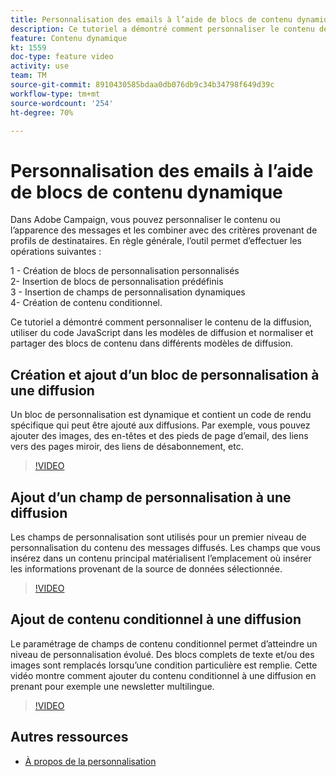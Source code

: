 ```yaml
---
title: Personnalisation des emails à l’aide de blocs de contenu dynamique
description: Ce tutoriel a démontré comment personnaliser le contenu de la diffusion, utiliser du code JavaScript dans les modèles de diffusion et normaliser et partager des blocs de contenu dans différents modèles de diffusion.
feature: Contenu dynamique
kt: 1559
doc-type: feature video
activity: use
team: TM
source-git-commit: 8910430585bdaa0db076db9c34b34798f649d39c
workflow-type: tm+mt
source-wordcount: '254'
ht-degree: 70%

---
```



# Personnalisation des emails à l’aide de blocs de contenu dynamique

Dans Adobe Campaign, vous pouvez personnaliser le contenu ou l’apparence des messages et les combiner avec des critères provenant de profils de destinataires. En règle générale, l’outil permet d’effectuer les opérations suivantes :

1 - Création de blocs de personnalisation personnalisés\
2- Insertion de blocs de personnalisation prédéfinis\
3 - Insertion de champs de personnalisation dynamiques\
4- Création de contenu conditionnel.

Ce tutoriel a démontré comment personnaliser le contenu de la diffusion, utiliser du code JavaScript dans les modèles de diffusion et normaliser et partager des blocs de contenu dans différents modèles de diffusion.

## Création et ajout d’un bloc de personnalisation à une diffusion

Un bloc de personnalisation est dynamique et contient un code de rendu spécifique qui peut être ajouté aux diffusions. Par exemple, vous pouvez ajouter des images, des en-têtes et des pieds de page d’email, des liens vers des pages miroir, des liens de désabonnement, etc.

>[!VIDEO](https://video.tv.adobe.com/v/24924?quality=12)

## Ajout d’un champ de personnalisation à une diffusion

Les champs de personnalisation sont utilisés pour un premier niveau de personnalisation du contenu des messages diffusés. Les champs que vous insérez dans un contenu principal matérialisent l’emplacement où insérer les informations provenant de la source de données sélectionnée.

>[!VIDEO](https://video.tv.adobe.com/v/24925?quality=12)

## Ajout de contenu conditionnel à une diffusion

Le paramétrage de champs de contenu conditionnel permet d’atteindre un niveau de personnalisation évolué. Des blocs complets de texte et/ou des images sont remplacés lorsqu’une condition particulière est remplie. Cette vidéo montre comment ajouter du contenu conditionnel à une diffusion en prenant pour exemple une newsletter multilingue.

>[!VIDEO](https://video.tv.adobe.com/v/24926?quality=12)

## Autres ressources

* [À propos de la personnalisation](https://experienceleague.adobe.com/docs/campaign-classic/using/sending-messages/personalizing-deliveries/about-personalization.html?lang=en)
